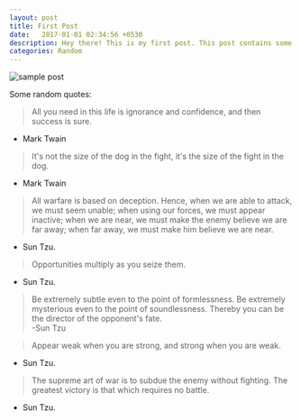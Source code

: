 ```yaml
---
layout: post
title: First Post
date:   2017-01-01 02:34:56 +0530
description: Hey there! This is my first post. This post contains some random quotes.
categories: Random
---
```


![sample post]({{site.baseurl}}/images/image-3.png)


Some random quotes:

> All you need in this life is ignorance and confidence, and then success is sure.  
- Mark Twain

> It's not the size of the dog in the fight, it's the size of the fight in the dog.  
- Mark Twain

> All warfare is based on deception. Hence, when we are able to attack, we must seem unable; when using our forces, we must appear inactive; when we are near, we must make the enemy believe we are far away; when far away, we must make him believe we are near.  
- Sun Tzu.

> Opportunities multiply as you seize them.  
- Sun Tzu.

> Be extremely subtle even to the point of formlessness. Be extremely mysterious even to the point of soundlessness. Thereby you can be the director of the opponent's fate.  
-Sun Tzu

> Appear weak when you are strong, and strong when you are weak.  
- Sun Tzu.

> The supreme art of war is to subdue the enemy without fighting. The greatest victory is that which requires no battle.  
- Sun Tzu.
